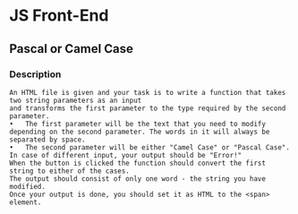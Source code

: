 # JS Front-End

## Pascal or Camel Case

### Description
    An HTML file is given and your task is to write a function that takes two string parameters as an input 
    and transforms the first parameter to the type required by the second parameter.
    •	The first parameter will be the text that you need to modify depending on the second parameter. The words in it will always be separated by space.
    •	The second parameter will be either "Camel Case" or "Pascal Case". In case of different input, your output should be "Error!"
    When the button is clicked the function should convert the first string to either of the cases. 
    The output should consist of only one word - the string you have modified. 
    Once your output is done, you should set it as HTML to the <span> element. 
